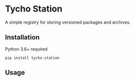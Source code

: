 # Tycho Station

A simple registry for storing versioned packages and archives.

## Installation

Python 3.6+ required

`pip install tycho-station`

## Usage

